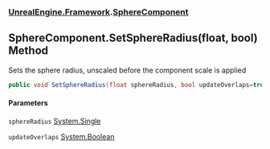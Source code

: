 ### [UnrealEngine.Framework](./UnrealEngine-Framework.md 'UnrealEngine.Framework').[SphereComponent](./SphereComponent.md 'UnrealEngine.Framework.SphereComponent')
## SphereComponent.SetSphereRadius(float, bool) Method
Sets the sphere radius, unscaled before the component scale is applied  
```csharp
public void SetSphereRadius(float sphereRadius, bool updateOverlaps=true);
```
#### Parameters
<a name='UnrealEngine-Framework-SphereComponent-SetSphereRadius(float_bool)-sphereRadius'></a>
`sphereRadius` [System.Single](https://docs.microsoft.com/en-us/dotnet/api/System.Single 'System.Single')  
  
<a name='UnrealEngine-Framework-SphereComponent-SetSphereRadius(float_bool)-updateOverlaps'></a>
`updateOverlaps` [System.Boolean](https://docs.microsoft.com/en-us/dotnet/api/System.Boolean 'System.Boolean')  
  
